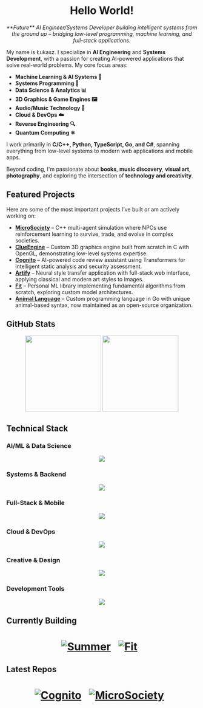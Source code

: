 <h1 align="center">Hello World!</h1>

<p align="center">
  <em> **Future** AI Engineer/Systems Developer building intelligent systems from the ground up – bridging low-level programming, machine learning, and full-stack applications.</em>
</p>

My name is Łukasz. I specialize in **AI Engineering** and **Systems Development**, with a passion for creating AI-powered applications that solve real-world problems. My core focus areas:

- **Machine Learning & AI Systems 🤖**
- **Systems Programming 🔧**
- **Data Science & Analytics 📊**
- **3D Graphics & Game Engines 🖼️**
- **Audio/Music Technology 🎵**
- **Cloud & DevOps ☁️**
- **Reverse Engineering 🔍**
- **Quantum Computing ⚛️**

I work primarily in **C/C++, Python, TypeScript, Go, and C#**, spanning everything from low-level systems to modern web applications and mobile apps.

Beyond coding, I'm passionate about **books**, **music discovery**, **visual art**, **photography**, and exploring the intersection of **technology and creativity**.

## Featured Projects

Here are some of the most important projects I’ve built or am actively working on:

- **[MicroSociety](https://github.com/Klus3kk/microsociety)** – C++ multi-agent simulation where NPCs use reinforcement learning to survive, trade, and evolve in complex societies.
- **[ClueEngine](https://github.com/Klus3kk/clueengine)** – Custom 3D graphics engine built from scratch in C with OpenGL, demonstrating low-level systems expertise.
- **[Cognito](https://github.com/Klus3kk/cognito)** – AI-powered code review assistant using Transformers for intelligent static analysis and security assessment.
- **[Artify](https://github.com/Klus3kk/artify)** – Neural style transfer application with full-stack web interface, applying classical and modern art styles to images.
- **[Fit](https://github.com/Klus3kk/fit)** – Personal ML library implementing fundamental algorithms from scratch, exploring custom model architectures.
- **[Animal Language](https://github.com/animal-lang/animal)** – Custom programming language in Go with unique animal-based syntax, now maintained as an open-source organization.


## GitHub Stats

<p align="center">
  <img height=200 src="https://github-readme-stats.vercel.app/api?username=Klus3kk&theme=tokyonight&hide=issues,contribs,prs" />
  <img height=200 src="https://github-readme-stats.vercel.app/api/top-langs?username=Klus3kk&layout=compact&langs_count=8&card_width=320&theme=tokyonight" />
</p>

## Technical Stack

### AI/ML & Data Science
<p align="center">
  <a href="https://skillicons.dev">
    <img src="https://skillicons.dev/icons?i=python,tensorflow,pytorch,opencv,sklearn,anaconda,r" />
  </a>
</p>

### Systems & Backend
<p align="center">
  <a href="https://skillicons.dev">
    <img src="https://skillicons.dev/icons?i=c,cpp,go,rust,cmake,nodejs,postgres,docker,bash" />
  </a>
</p>

### Full-Stack & Mobile
<p align="center">
  <a href="https://skillicons.dev">
    <img src="https://skillicons.dev/icons?i=ts,js,react,nextjs,tailwind,cs,flutter,dart" />
  </a>
</p>

### Cloud & DevOps
<p align="center">
  <a href="https://skillicons.dev">
    <img src="https://skillicons.dev/icons?i=aws,gcp,docker,git,github,ubuntu,arch,linux" />
  </a>
</p>

### Creative & Design
<p align="center">
  <a href="https://skillicons.dev">
    <img src="https://skillicons.dev/icons?i=blender,figma,ai,ps,pr,ae,ableton,unity,unreal" />
  </a>
</p>

### Development Tools
<p align="center">
  <a href="https://skillicons.dev">
    <img src="https://skillicons.dev/icons?i=vscode,pycharm,visualstudio,latex,regex,emacs,kali" />
  </a>
</p>



## Currently Building

<h1 align="center"><a href="https://github.com/Klus3kk/github-readme-stats">

[![Summer](https://github-readme-stats.vercel.app/api/pin/?username=Klus3kk&repo=summer&bg_color=0d1116&title_color=325aa8&text_color=a4aacb&icon_color=007ec6)](https://github.com/Klus3kk/summer) &nbsp;
[![Fit](https://github-readme-stats.vercel.app/api/pin/?username=Klus3kk&repo=fit&bg_color=0d1116&title_color=325aa8&text_color=a4aacb&icon_color=007ec6)](https://github.com/Klus3kk/fit) &nbsp;
</p>

## Latest Repos

<h1 align="center"><a href="https://github.com/Klus3kk/github-readme-stats">

[![Cognito](https://github-readme-stats.vercel.app/api/pin/?username=Klus3kk&repo=cognito&bg_color=0d1116&title_color=325aa8&text_color=a4aacb&icon_color=007ec6)](https://github.com/Klus3kk/cognito) &nbsp;
[![MicroSociety](https://github-readme-stats.vercel.app/api/pin/?username=Klus3kk&repo=microsociety&bg_color=0d1116&title_color=325aa8&text_color=a4aacb&icon_color=007ec6)](https://github.com/Klus3kk/microsociety) &nbsp;

</p>

